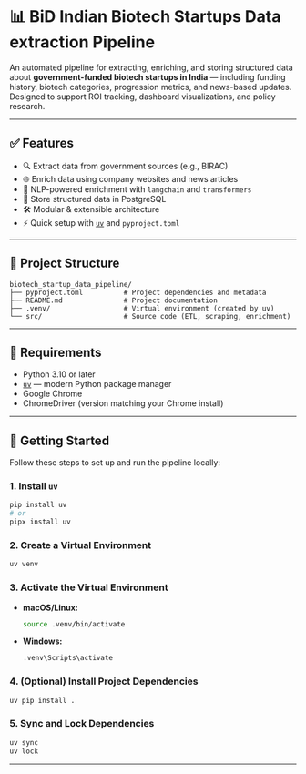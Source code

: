 # 📊 BiD Indian Biotech Startups Data extraction Pipeline

An automated pipeline for extracting, enriching, and storing structured data about **government-funded biotech startups in India** — including funding history, biotech categories, progression metrics, and news-based updates. Designed to support ROI tracking, dashboard visualizations, and policy research.

---

## ✅ Features

* 🔍 Extract data from government sources (e.g., BIRAC)
* 🌐 Enrich data using company websites and news articles
* 🧠 NLP-powered enrichment with `langchain` and `transformers`
* 🧱 Store structured data in PostgreSQL
* 🛠 Modular & extensible architecture
* ⚡ Quick setup with [`uv`](https://github.com/astral-sh/uv) and `pyproject.toml`

---

## 📁 Project Structure

```text
biotech_startup_data_pipeline/
├── pyproject.toml          # Project dependencies and metadata
├── README.md               # Project documentation
├── .venv/                  # Virtual environment (created by uv)
└── src/                    # Source code (ETL, scraping, enrichment)
```

---

## 🔧 Requirements

* Python 3.10 or later
* [`uv`](https://github.com/astral-sh/uv) — modern Python package manager
* Google Chrome
* ChromeDriver (version matching your Chrome install)

---

## 🚀 Getting Started

Follow these steps to set up and run the pipeline locally:

### 1. Install `uv`

```bash
pip install uv
# or
pipx install uv
```

### 2. Create a Virtual Environment

```bash
uv venv
```

### 3. Activate the Virtual Environment

* **macOS/Linux:**

  ```bash
  source .venv/bin/activate
  ```
* **Windows:**

  ```bash
  .venv\Scripts\activate
  ```

### 4. (Optional) Install Project Dependencies

```bash
uv pip install .
```

### 5. Sync and Lock Dependencies

```bash
uv sync
uv lock
```

---
